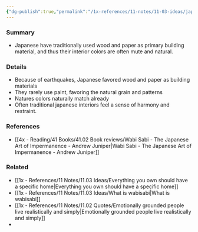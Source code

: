 ```yaml
---
{"dg-publish":true,"permalink":"/1x-references/11-notes/11-03-ideas/japanese-aesthetic-leans-towards-natural-colors-and-patterns/","title":"Japanese aesthetic leans towards natural colors and patterns"}
---
```



### Summary
- Japanese have traditionally used wood and paper as primary building material, and thus their interior colors are often mute and natural.

### Details
- Because of earthquakes, Japanese favored wood and paper as building materials
- They rarely use paint, favoring the natural grain and patterns
- Natures colors naturally match already
- Often traditional japanese interiors feel a sense of harmony and restraint.

### References
- [[4x - Reading/41 Books/41.02 Book reviews/Wabi Sabi - The Japanese Art of Impermanence - Andrew Juniper\|Wabi Sabi - The Japanese Art of Impermanence - Andrew Juniper]]

### Related
- [[1x - References/11 Notes/11.03 Ideas/Everything you own should have a specific home\|Everything you own should have a specific home]]
- [[1x - References/11 Notes/11.03 Ideas/What is wabisabi\|What is wabisabi]]
- [[1x - References/11 Notes/11.02 Quotes/Emotionally grounded people live realistically and simply\|Emotionally grounded people live realistically and simply]]
- 